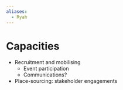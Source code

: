 ```yaml
---
aliases:
  - Ryah
---
```

# Capacities
- Recruitment and mobilising
	- Event participation
	- Communications?
- Place-sourcing: stakeholder engagements